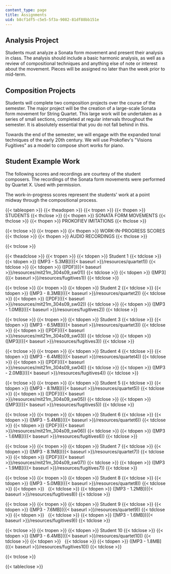 ```yaml
---
content_type: page
title: Assignments
uid: b8cf1df5-c5e5-5f3a-9082-81df88bb151e
---
```


Analysis Project
----------------

Students must analyze a Sonata form movement and present their analysis in class. The analysis should include a basic harmonic analysis, as well as a review of compositional techniques and anything else of note or interest about the movement. Pieces will be assigned no later than the week prior to mid-term.

Composition Projects
--------------------

Students will complete two composition projects over the course of the semester. The major project will be the creation of a large-scale Sonata form movement for String Quartet. This large work will be undertaken as a series of small sections, completed at regular intervals throughout the semester. It is absolutely essential that you do not fall behind in this.

Towards the end of the semester, we will engage with the expanded tonal techniques of the early 20th century. We will use Prokofiev's "Visions Fugitives" as a model to compose short works for piano.

Student Example Work
--------------------

The following scores and recordings are courtesy of the student composers. The recordings of the Sonata form movements were performed by Quartet X. Used with permission.

The work-in-progress scores represent the students' work at a point midway through the compositional process.

{{< tableopen >}}
{{< theadopen >}}
{{< tropen >}}
{{< thopen >}}
STUDENTS
{{< thclose >}}
{{< thopen >}}
SONATA FORM MOVEMENTS
{{< thclose >}}
{{< thopen >}}
PROKOFIEV IMITATIONS
{{< thclose >}}

{{< trclose >}}
{{< tropen >}}
{{< thopen >}}
WORK-IN-PROGRESS SCORES
{{< thclose >}}
{{< thopen >}}
AUDIO RECORDINGS
{{< thclose >}}

{{< trclose >}}

{{< theadclose >}}
{{< tropen >}}
{{< tdopen >}}
Student 1
{{< tdclose >}}
{{< tdopen >}}
([MP3 - 5.3MB]({{< baseurl >}}/resources/quartet1))
{{< tdclose >}}
{{< tdopen >}}
([PDF]({{< baseurl >}}/resources/mit21m_304s09_sw01))
{{< tdclose >}}
{{< tdopen >}}
([MP3]({{< baseurl >}}/resources/fugitives1))
{{< tdclose >}}

{{< trclose >}}
{{< tropen >}}
{{< tdopen >}}
Student 2
{{< tdclose >}}
{{< tdopen >}}
([MP3 - 8.3MB]({{< baseurl >}}/resources/quartet2))
{{< tdclose >}}
{{< tdopen >}}
([PDF]({{< baseurl >}}/resources/mit21m_304s09_sw02))
{{< tdclose >}}
{{< tdopen >}}
([MP3 - 1.0MB]({{< baseurl >}}/resources/fugitives2))
{{< tdclose >}}

{{< trclose >}}
{{< tropen >}}
{{< tdopen >}}
Student 3
{{< tdclose >}}
{{< tdopen >}}
([MP3 - 6.5MB]({{< baseurl >}}/resources/quartet3))
{{< tdclose >}}
{{< tdopen >}}
([PDF]({{< baseurl >}}/resources/mit21m_304s09_sw03))
{{< tdclose >}}
{{< tdopen >}}
([MP3]({{< baseurl >}}/resources/fugitives3))
{{< tdclose >}}

{{< trclose >}}
{{< tropen >}}
{{< tdopen >}}
Student 4
{{< tdclose >}}
{{< tdopen >}}
([MP3 - 6.4MB]({{< baseurl >}}/resources/quartet4))
{{< tdclose >}}
{{< tdopen >}}
([PDF]({{< baseurl >}}/resources/mit21m_304s09_sw04))
{{< tdclose >}}
{{< tdopen >}}
([MP3 - 2.0MB]({{< baseurl >}}/resources/fugitives4))
{{< tdclose >}}

{{< trclose >}}
{{< tropen >}}
{{< tdopen >}}
Student 5
{{< tdclose >}}
{{< tdopen >}}
([MP3 - 8.1MB]({{< baseurl >}}/resources/quartet5))
{{< tdclose >}}
{{< tdopen >}}
([PDF]({{< baseurl >}}/resources/mit21m_304s09_sw05))
{{< tdclose >}}
{{< tdopen >}}
([MP3]({{< baseurl >}}/resources/fugitives5))
{{< tdclose >}}

{{< trclose >}}
{{< tropen >}}
{{< tdopen >}}
Student 6
{{< tdclose >}}
{{< tdopen >}}
([MP3 - 5.4MB]({{< baseurl >}}/resources/quartet6))
{{< tdclose >}}
{{< tdopen >}}
([PDF]({{< baseurl >}}/resources/mit21m_304s09_sw06))
{{< tdclose >}}
{{< tdopen >}}
([MP3 - 1.6MB]({{< baseurl >}}/resources/fugitives6))
{{< tdclose >}}

{{< trclose >}}
{{< tropen >}}
{{< tdopen >}}
Student 7
{{< tdclose >}}
{{< tdopen >}}
([MP3 - 8.1MB]({{< baseurl >}}/resources/quartet7))
{{< tdclose >}}
{{< tdopen >}}
([PDF]({{< baseurl >}}/resources/mit21m_304s09_sw07))
{{< tdclose >}}
{{< tdopen >}}
([MP3 - 1.9MB]({{< baseurl >}}/resources/fugitives7))
{{< tdclose >}}

{{< trclose >}}
{{< tropen >}}
{{< tdopen >}}
Student 8
{{< tdclose >}}
{{< tdopen >}}
([MP3 - 5.0MB]({{< baseurl >}}/resources/quartet8))
{{< tdclose >}}
{{< tdopen >}}
 
{{< tdclose >}}
{{< tdopen >}}
([MP3 - 1.2MB]({{< baseurl >}}/resources/fugitives8))
{{< tdclose >}}

{{< trclose >}}
{{< tropen >}}
{{< tdopen >}}
Student 9
{{< tdclose >}}
{{< tdopen >}}
([MP3 - 7.6MB]({{< baseurl >}}/resources/quartet9))
{{< tdclose >}}
{{< tdopen >}}
 
{{< tdclose >}}
{{< tdopen >}}
([MP3 - 1.6MB]({{< baseurl >}}/resources/fugitives9))
{{< tdclose >}}

{{< trclose >}}
{{< tropen >}}
{{< tdopen >}}
Student 10
{{< tdclose >}}
{{< tdopen >}}
([MP3 - 6.4MB]({{< baseurl >}}/resources/quartet10))
{{< tdclose >}}
{{< tdopen >}}
 
{{< tdclose >}}
{{< tdopen >}}
([MP3 - 1.8MB]({{< baseurl >}}/resources/fugitives10))
{{< tdclose >}}

{{< trclose >}}

{{< tableclose >}}